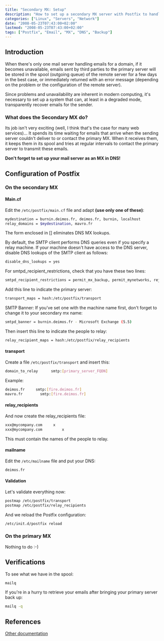 ```yaml
---
title: "Secondary MX: Setup"
description: "How to set up a secondary MX server with Postfix to handle emails during primary server downtime."
categories: ["Linux", "Servers", "Network"]
date: "2008-05-23T07:43:00+02:00"
lastmod: "2008-05-23T07:43:00+02:00"
tags: ["Postfix", "Email", "MX", "DNS", "Backup"]
---
```


## Introduction

When there's only one mail server handling emails for a domain, if it becomes unavailable, emails sent by third parties to the primary server will be stored in the spool (outgoing queue) of the remote server for a few days in the best case, or immediately returned with an error message (depending on the problem or the configuration of the remote server).

Since problems and unavailability are inherent in modern computing, it's necessary to set up a system that can, at least in a degraded mode, transparently recover emails for the sender.

### What does the Secondary MX do?

Its job isn't very exciting (well, I think that's the case for many web services)... It spends its time waiting for emails that arrive when the sending server couldn't deliver to or contact the primary MX. When it receives them, it keeps them in its spool and tries at regular intervals to contact the primary server to transmit these emails.

**Don't forget to set up your mail server as an MX in DNS!**

## Configuration of Postfix

### On the secondary MX

#### Main.cf

Edit the `/etc/postfix/main.cf` file and adapt **(use only one of these)**:

```bash
mydestination = burnin.deimos.fr, deimos.fr, burnin, localhost
relay_domains = $mydestination, mavro.fr
```

The form enclosed in [] eliminates DNS MX lookups.

By default, the SMTP client performs DNS queries even if you specify a relay machine. If your machine doesn't have access to the DNS server, disable DNS lookups of the SMTP client as follows:

```bash
disable_dns_lookups = yes
```

For smtpd_recipient_restrictions, check that you have these two lines:

```bash
smtpd_recipient_restrictions = permit_mx_backup, permit_mynetworks, reject_unauth_destination
```

Add this line to indicate the primary server:

```bash
transport_maps = hash:/etc/postfix/transport
```

SMTP Banner: If you've set one with the machine name first, don't forget to change it to your secondary mx name:

```bash
smtpd_banner = burnin.deimos.fr - Microsoft Exchange (5.5)
```

Then insert this line to indicate the people to relay:

```bash
relay_recipient_maps = hash:/etc/postfix/relay_recipients
```

#### transport

Create a file `/etc/postfix/transport` and insert this:

```bash
domain_to_relay      smtp:[primary_server_FQDN]
```

Example:

```bash
deimos.fr     smtp:[fire.deimos.fr]
mavro.fr        smtp:[fire.deimos.fr]
```

#### relay_recipients

And now create the relay_recipients file:

```bash
xxx@mycompany.com     x
xxx@mycompany.com         x
```

This must contain the names of the people to relay.

#### mailname

Edit the `/etc/mailname` file and put your DNS:

```bash
deimos.fr
```

#### Validation

Let's validate everything now:

```bash
postmap /etc/postfix/transport
postmap /etc/postfix/relay_recipients
```

And we reload the Postfix configuration:

```bash
/etc/init.d/postfix reload
```

### On the primary MX

Nothing to do :-)

## Verifications

To see what we have in the spool:

```bash
mailq
```

If you're in a hurry to retrieve your emails after bringing your primary server back up:

```bash
mailq -q
```

## References

[Other documentation](../../../static/pdf/postfix_as_a_backup_mx.pdf)
